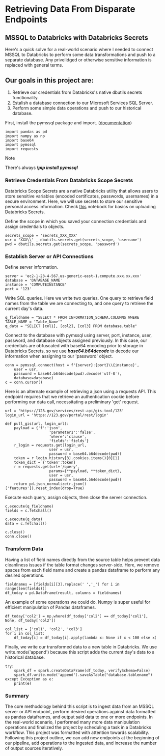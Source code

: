 # Retrieving Data From Disparate Endpoints
## MSSQL to Databricks with Databricks Secrets

Here's a quick solve for a real-world scenario where I needed to connect MSSQL to Databricks to perform some data transformations and push to a separate database.
Any privelidged or otherwise sensitive information is replaced with general terms.

## Our goals in this project are:
 1. Retrieve our credentials from Databricks's native dbutils secrets functionality.
 2. Estalish a database connection to our Microsoft Services SQL Server.
 3. Perform some simple data operations and push to our historical database.

First, install the pymssql package and import. ([documentation](http://www.pymssql.org/))

    import pandas as pd
    import numpy as np
    import base64
    import pymssql
    import requests

> [!NOTE]
> There's always  **_!pip install pymssql_**

### Retrieve Credentials From Databricks Scope Secrets

Databricks Scope Secrets are a native Databricks utility that allows users to store sensitive variables (encoded certificates, passwords, usernames) in a secure environment. Here, we will use secrets to store our sensitive personal access information. Check [this]() notebook for basics on uploading Databricks Secrets.

Define the scope in which you saved your connection credentials and assign credentials to objects.

    secrets_scope = 'secrets_XXX_XXX'
    usr = 'XXX\\' _ dbutils.secrets.get(secrets_scope, 'username')
    pwd = dbutils.secrets.get(secrets_scope, 'password')

### Establish Server or API Connections

Define server information.

    server = 'ec2-1-23-4-567.us-generic-east-1.compute.xxx.xx.xxx'
    database = 'DATABASE_NAME'
    instance = 'COMPUTEINSTANCE'
    port = '123'

Write SQL queries. Here we write two queries. One query to retrieve field names from the table we are connecting to, and one query to retrieve the current day's data.

    q_fieldname = "SELECT * FROM INFORMATION_SCHEMA.COLUMNS WHERE TABLE_NAME = 'Table_Name'"
    q_data = "SELECT [col1], [col2], [col3] FROM database.table"

Connect to the database with pymssql using server, port, instance, user, password, and database objects assigned previously. In this case, our credentials are obfuscated with base64 encoding prior to storage in Databricks Secrets, so we use _**base64.b64decode**_ to decode our information when assigning to our 'password' object.

    conn = pymssql.connect(host = f'{server}:{port}\\{instance}',
        user = usr,
        password = base64.b64decode(pwd).decode('utf-8'),
        database=database)
    c = conn.cursor()

Here is an alternate example of retrieving a json using a requests API. This endpoint requires that we retrieve an authentication cookie before performing our data call, necessitating a preliminary 'get' request.
 
    url = 'https://123.gov/services/rest-api/gis-tool/123'
    login_url = 'https://123.gov/portal/rest/login'

    def pull_gis(url, login_url):
        payload = {'f':'json',
                        'parameter1':'false',
                        'where':'clause',
                        'fields':'fields'}
        r_login = requests.get(login_url,
                        user = usr,
                        password = base64.b64decode(pwd))
        token = r_login.history[3].cookies.items()[0][1]
        token_dict = {'token':token}
        r = requests.get(url+'/query',
                        params={**payload, **token_dict},
                        user = usr,
                        password = base64.b64decode(pwd))
        return pd.json_normalize(r.json()['features']).reset_index(drop=True)

Execute each query, assign objects, then close the server connection.

    c.execute(q_fieldname)
    fields = c.fetchall()

    c.execute(q_data)
    data = c.fetchall()

    c.close()
    conn.close()

### Transform Data

Having a list of field names directly from the source table helps prevent data cleanliness issues if the table format changes server-side. Here, we remove spaces from each field name and create a pandas dataframe to perform any desired operations.

    fieldnames = [fields[i][3].replace(' ','_') for i in range(len(fields))]
    df_today = pd.DataFrame(result, columns = fieldnames)

An example of some operations we could do. Numpy is super useful for efficient manipulation of Pandas dataframes.

    df_today['col2'] = np.where(df_today['col2'] == df_today['col1'], None, df_today['col2'])
    
    col_list = ['col1', 'col2', 'col3']
    for i in col_list:
        df_today[i] = df_today[i].apply(lambda x: None if x < 100 else x)

Finally, we write our transformed data to a new table in Databricks. We use write.mode('append') because this script adds the current day's data to a historical database.

    try:
        spark_df = spark.createDataFrame(df_today, verifySchema=False)
        spark_df.write.mode('append').saveAsTable("database.tablename")
    except Exception as e:
        print(e)

### Summary

The core methodology behind this script is to ingest data from an MSSQL server or API endpoint, perform desired operations against data formatted as pandas dataframes, and output said data to one or more endpoints. In the real-world scenario, I performed many more data manipulation operations and finalized the project by scheduling a task in a Databricks workflow. This project was formatted with attention towards scalability. Following this project outline, we can add new endpoints at the beginning of our pipeline, add operations to the ingested data, and increase the number of output sources iteratively.
